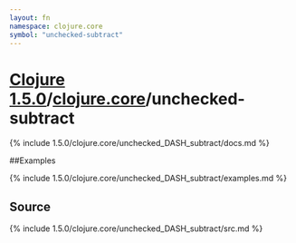 ```yaml
---
layout: fn
namespace: clojure.core
symbol: "unchecked-subtract"
---
```


# [Clojure 1.5.0](../../)/[clojure.core](../)/unchecked-subtract

{% include 1.5.0/clojure.core/unchecked_DASH_subtract/docs.md %}

##Examples

{% include 1.5.0/clojure.core/unchecked_DASH_subtract/examples.md %}
## Source
{% include 1.5.0/clojure.core/unchecked_DASH_subtract/src.md %}

